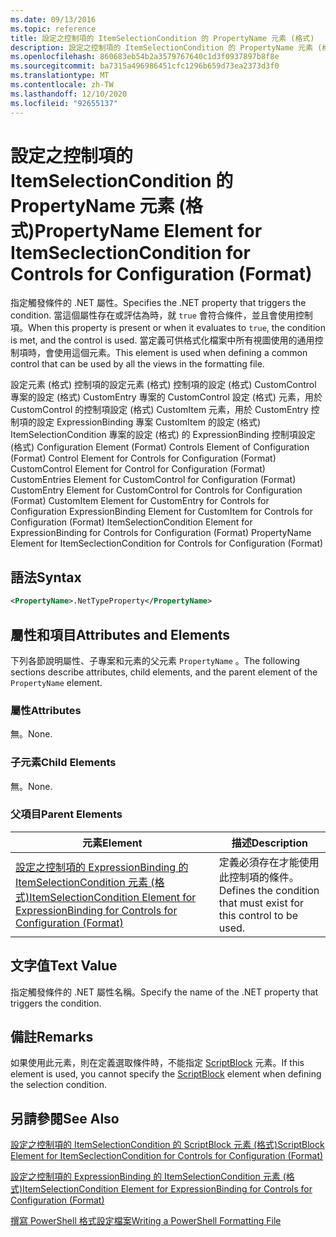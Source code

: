 ```yaml
---
ms.date: 09/13/2016
ms.topic: reference
title: 設定之控制項的 ItemSelectionCondition 的 PropertyName 元素 (格式)
description: 設定之控制項的 ItemSelectionCondition 的 PropertyName 元素 (格式)
ms.openlocfilehash: 860683eb54b2a3579767640c1d3f0937897b8f8e
ms.sourcegitcommit: ba7315a496986451cfc1296b659d73ea2373d3f0
ms.translationtype: MT
ms.contentlocale: zh-TW
ms.lasthandoff: 12/10/2020
ms.locfileid: "92655137"
---
```

# <a name="propertyname-element-for-itemseclectioncondition-for-controls-for-configuration-format"></a><span data-ttu-id="64f9a-103">設定之控制項的 ItemSelectionCondition 的 PropertyName 元素 (格式)</span><span class="sxs-lookup"><span data-stu-id="64f9a-103">PropertyName Element for ItemSeclectionCondition for Controls for Configuration (Format)</span></span>

<span data-ttu-id="64f9a-104">指定觸發條件的 .NET 屬性。</span><span class="sxs-lookup"><span data-stu-id="64f9a-104">Specifies the .NET property that triggers the condition.</span></span> <span data-ttu-id="64f9a-105">當這個屬性存在或評估為時，就 `true` 會符合條件，並且會使用控制項。</span><span class="sxs-lookup"><span data-stu-id="64f9a-105">When this property is present or when it evaluates to `true`, the condition is met, and the control is used.</span></span> <span data-ttu-id="64f9a-106">當定義可供格式化檔案中所有視圖使用的通用控制項時，會使用這個元素。</span><span class="sxs-lookup"><span data-stu-id="64f9a-106">This element is used when defining a common control that can be used by all the views in the formatting file.</span></span>

<span data-ttu-id="64f9a-107">設定元素 (格式) 控制項的設定元素 (格式) 控制項的設定 (格式) CustomControl 專案的設定 (格式) CustomEntry 專案的 CustomControl 設定 (格式) 元素，用於 CustomControl 的控制項設定 (格式) CustomItem 元素，用於 CustomEntry 控制項的設定 ExpressionBinding 專案 CustomItem 的設定 (格式) ItemSelectionCondition 專案的設定 (格式) 的 ExpressionBinding 控制項設定 (格式) </span><span class="sxs-lookup"><span data-stu-id="64f9a-107">Configuration Element (Format) Controls Element of Configuration (Format) Control Element for Controls for Configuration (Format) CustomControl Element for Control for Configuration (Format) CustomEntries Element for CustomControl for Configuration (Format) CustomEntry Element for CustomControl for Controls for Configuration (Format) CustomItem Element for CustomEntry for Controls for Configuration ExpressionBinding Element for CustomItem for Controls for Configuration (Format) ItemSelectionCondition Element for ExpressionBinding for Controls for Configuration (Format) PropertyName Element for ItemSeclectionCondition for Controls for Configuration (Format)</span></span>

## <a name="syntax"></a><span data-ttu-id="64f9a-108">語法</span><span class="sxs-lookup"><span data-stu-id="64f9a-108">Syntax</span></span>

```xml
<PropertyName>.NetTypeProperty</PropertyName>
```

## <a name="attributes-and-elements"></a><span data-ttu-id="64f9a-109">屬性和項目</span><span class="sxs-lookup"><span data-stu-id="64f9a-109">Attributes and Elements</span></span>

<span data-ttu-id="64f9a-110">下列各節說明屬性、子專案和元素的父元素 `PropertyName` 。</span><span class="sxs-lookup"><span data-stu-id="64f9a-110">The following sections describe attributes, child elements, and the parent element of the `PropertyName` element.</span></span>

### <a name="attributes"></a><span data-ttu-id="64f9a-111">屬性</span><span class="sxs-lookup"><span data-stu-id="64f9a-111">Attributes</span></span>

<span data-ttu-id="64f9a-112">無。</span><span class="sxs-lookup"><span data-stu-id="64f9a-112">None.</span></span>

### <a name="child-elements"></a><span data-ttu-id="64f9a-113">子元素</span><span class="sxs-lookup"><span data-stu-id="64f9a-113">Child Elements</span></span>

<span data-ttu-id="64f9a-114">無。</span><span class="sxs-lookup"><span data-stu-id="64f9a-114">None.</span></span>

### <a name="parent-elements"></a><span data-ttu-id="64f9a-115">父項目</span><span class="sxs-lookup"><span data-stu-id="64f9a-115">Parent Elements</span></span>

|<span data-ttu-id="64f9a-116">元素</span><span class="sxs-lookup"><span data-stu-id="64f9a-116">Element</span></span>|<span data-ttu-id="64f9a-117">描述</span><span class="sxs-lookup"><span data-stu-id="64f9a-117">Description</span></span>|
|-------------|-----------------|
|[<span data-ttu-id="64f9a-118">設定之控制項的 ExpressionBinding 的 ItemSelectionCondition 元素 (格式)</span><span class="sxs-lookup"><span data-stu-id="64f9a-118">ItemSelectionCondition Element for ExpressionBinding for Controls for Configuration (Format)</span></span>](./itemselectioncondition-element-for-expressionbinding-for-controls-for-configuration-format.md)|<span data-ttu-id="64f9a-119">定義必須存在才能使用此控制項的條件。</span><span class="sxs-lookup"><span data-stu-id="64f9a-119">Defines the condition that must exist for this control to be used.</span></span>|

## <a name="text-value"></a><span data-ttu-id="64f9a-120">文字值</span><span class="sxs-lookup"><span data-stu-id="64f9a-120">Text Value</span></span>

<span data-ttu-id="64f9a-121">指定觸發條件的 .NET 屬性名稱。</span><span class="sxs-lookup"><span data-stu-id="64f9a-121">Specify the name of the .NET property that triggers the condition.</span></span>

## <a name="remarks"></a><span data-ttu-id="64f9a-122">備註</span><span class="sxs-lookup"><span data-stu-id="64f9a-122">Remarks</span></span>

<span data-ttu-id="64f9a-123">如果使用此元素，則在定義選取條件時，不能指定 [ScriptBlock](./scriptblock-element-for-itemseclectioncondition-for-controls-for-configuration-format.md) 元素。</span><span class="sxs-lookup"><span data-stu-id="64f9a-123">If this element is used, you cannot specify the [ScriptBlock](./scriptblock-element-for-itemseclectioncondition-for-controls-for-configuration-format.md) element when defining the selection condition.</span></span>

## <a name="see-also"></a><span data-ttu-id="64f9a-124">另請參閱</span><span class="sxs-lookup"><span data-stu-id="64f9a-124">See Also</span></span>

[<span data-ttu-id="64f9a-125">設定之控制項的 ItemSelectionCondition 的 ScriptBlock 元素 (格式)</span><span class="sxs-lookup"><span data-stu-id="64f9a-125">ScriptBlock Element for ItemSeclectionCondition for Controls for Configuration (Format)</span></span>](./scriptblock-element-for-itemseclectioncondition-for-controls-for-configuration-format.md)

[<span data-ttu-id="64f9a-126">設定之控制項的 ExpressionBinding 的 ItemSelectionCondition 元素 (格式)</span><span class="sxs-lookup"><span data-stu-id="64f9a-126">ItemSelectionCondition Element for ExpressionBinding for Controls for Configuration (Format)</span></span>](./itemselectioncondition-element-for-expressionbinding-for-controls-for-configuration-format.md)

[<span data-ttu-id="64f9a-127">撰寫 PowerShell 格式設定檔案</span><span class="sxs-lookup"><span data-stu-id="64f9a-127">Writing a PowerShell Formatting File</span></span>](./writing-a-powershell-formatting-file.md)
